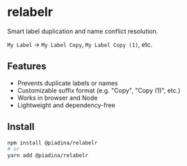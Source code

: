 # relabelr

Smart label duplication and name conflict resolution.  

`My Label` → `My Label Copy`, `My Label Copy (1)`, etc.

## Features

- Prevents duplicate labels or names
- Customizable suffix format (e.g. "Copy", "Copy (1)", etc.)
- Works in browser and Node
- Lightweight and dependency-free

## Install

```bash
npm install @piadina/relabelr
# or
yarn add @piadina/relabelr
````
